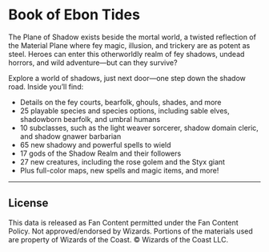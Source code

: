 # Book of Ebon Tides

The Plane of Shadow exists beside the mortal world, a twisted reflection of the Material Plane where fey magic, illusion, and trickery are as potent as steel. Heroes can enter this otherworldly realm of fey shadows, undead horrors, and wild adventure—but can they survive?

Explore a world of shadows, just next door—one step down the shadow road. Inside you’ll find:

* Details on the fey courts, bearfolk, ghouls, shades, and more
* 25 playable species and species options, including sable elves, shadowborn bearfolk, and umbral humans
* 10 subclasses, such as the light weaver sorcerer, shadow domain cleric, and shadow gnawer barbarian
* 65 new shadowy and powerful spells to wield
* 17 gods of the Shadow Realm and their followers
* 27 new creatures, including the rose golem and the Styx giant
* Plus full-color maps, new spells and magic items, and more!

---

## License

This data is released as Fan Content permitted under the Fan Content Policy. Not approved/endorsed by Wizards. Portions of the materials used are property of Wizards of the Coast. © Wizards of the Coast LLC.
